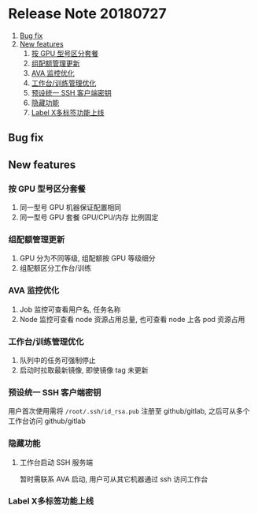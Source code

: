 # Release Note 20180727

1. [Bug fix](#bug-fix)
2. [New features](#new-features)
    1. [按 GPU 型号区分套餐](#按-gpu-型号区分套餐)
    2. [组配额管理更新](#组配额管理更新)
    3. [AVA 监控优化](#ava-监控优化)
    4. [工作台/训练管理优化](#工作台训练管理优化)
    5. [预设统一 SSH 客户端密钥](#预设统一-ssh-客户端密钥)
    6. [隐藏功能](#隐藏功能)
    7. [Label X多标签功能上线](#label-x多标签功能上线)


## Bug fix

## New features

### 按 GPU 型号区分套餐
1. 同一型号 GPU 机器保证配置相同
2. 同一型号 GPU 套餐 GPU/CPU/内存 比例固定

### 组配额管理更新
1. GPU 分为不同等级, 组配额按 GPU 等级细分 
2. 组配额区分工作台/训练

### AVA 监控优化
1. Job 监控可查看用户名, 任务名称
2. Node 监控可查看 node 资源占用总量, 也可查看 node 上各 pod 资源占用

### 工作台/训练管理优化
1. 队列中的任务可强制停止
2. 启动时拉取最新镜像, 即使镜像 tag 未更新

### 预设统一 SSH 客户端密钥
用户首次使用需将 `/root/.ssh/id_rsa.pub` 注册至 github/gitlab, 之后可从多个工作台访问 github/gitlab

### 隐藏功能
1. 工作台启动 SSH 服务端

    暂时需联系 AVA 启动, 用户可从其它机器通过 ssh 访问工作台


### Label X多标签功能上线
